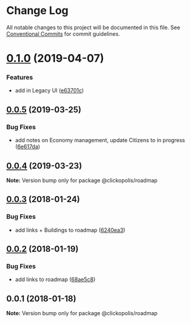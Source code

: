 # Change Log

All notable changes to this project will be documented in this file.
See [Conventional Commits](https://conventionalcommits.org) for commit guidelines.

# [0.1.0](https://github.com/Clickopolis/clickopolis/compare/@clickopolis/roadmap@0.0.5...@clickopolis/roadmap@0.1.0) (2019-04-07)


### Features

* add in Legacy UI ([e63701c](https://github.com/Clickopolis/clickopolis/commit/e63701c))





<a name="0.0.5"></a>
## [0.0.5](https://github.com/Clickopolis/clickopolis/compare/@clickopolis/roadmap@0.0.4...@clickopolis/roadmap@0.0.5) (2019-03-25)


### Bug Fixes

* add notes on Economy management, update Citizens to in progress ([6e617da](https://github.com/Clickopolis/clickopolis/commit/6e617da))




<a name="0.0.4"></a>
## [0.0.4](https://github.com/Clickopolis/clickopolis/compare/@clickopolis/roadmap@0.0.3...@clickopolis/roadmap@0.0.4) (2019-03-23)




**Note:** Version bump only for package @clickopolis/roadmap

<a name="0.0.3"></a>
## [0.0.3](https://github.com/Clickopolis/clickopolis/compare/@clickopolis/roadmap@0.0.2...@clickopolis/roadmap@0.0.3) (2018-01-24)


### Bug Fixes

* add links + Buildings to roadmap ([6240ea3](https://github.com/Clickopolis/clickopolis/commit/6240ea3))




<a name="0.0.2"></a>
## [0.0.2](https://github.com/Clickopolis/clickopolis/compare/@clickopolis/roadmap@0.0.1...@clickopolis/roadmap@0.0.2) (2018-01-19)


### Bug Fixes

* add links to roadmap ([68ae5c8](https://github.com/Clickopolis/clickopolis/commit/68ae5c8))




<a name="0.0.1"></a>
## 0.0.1 (2018-01-18)




**Note:** Version bump only for package @clickopolis/roadmap
